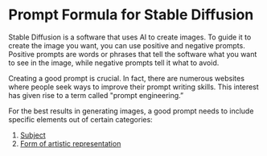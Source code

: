 # Prompt Formula for Stable Diffusion

Stable Diffusion is a software that uses AI to create images. To guide it to create the image you want, you can use positive and negative prompts. Positive prompts are words or phrases that tell the software what you want to see in the image, while negative prompts tell it what to avoid. 

Creating a good prompt is crucial. In fact, there are numerous websites where people seek ways to improve their prompt writing skills. This interest has given rise to a term called "prompt engineering.”

For the best results in generating images, a good prompt needs to include specific elements out of certain categories:

1. [Subject](01-prompt-formula-subject.md)
2. [Form of artistic representation](02-prompt-formula-artistic-representation.md)
